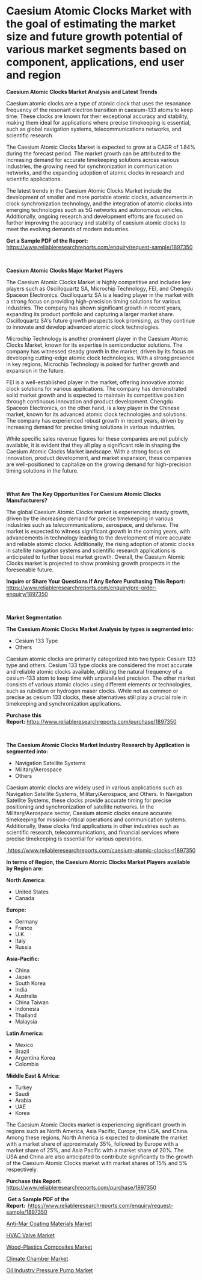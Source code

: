 <p><h1>Caesium Atomic Clocks Market with the goal of estimating the market size and future growth potential of various market segments based on component, applications, end user and region</h1></p><p><strong>Caesium Atomic Clocks Market Analysis and Latest Trends</strong></p>
<p><p>Caesium atomic clocks are a type of atomic clock that uses the resonance frequency of the resonant electron transition in caesium-133 atoms to keep time. These clocks are known for their exceptional accuracy and stability, making them ideal for applications where precise timekeeping is essential, such as global navigation systems, telecommunications networks, and scientific research.</p><p>The Caesium Atomic Clocks Market is expected to grow at a CAGR of 1.84% during the forecast period. The market growth can be attributed to the increasing demand for accurate timekeeping solutions across various industries, the growing need for synchronization in communication networks, and the expanding adoption of atomic clocks in research and scientific applications.</p><p>The latest trends in the Caesium Atomic Clocks Market include the development of smaller and more portable atomic clocks, advancements in clock synchronization technology, and the integration of atomic clocks into emerging technologies such as 5G networks and autonomous vehicles. Additionally, ongoing research and development efforts are focused on further improving the accuracy and stability of caesium atomic clocks to meet the evolving demands of modern industries.</p></p>
<p><strong>Get a Sample PDF of the Report:&nbsp;</strong> <a href="https://www.reliableresearchreports.com/enquiry/request-sample/1897350">https://www.reliableresearchreports.com/enquiry/request-sample/1897350</a></p>
<p>&nbsp;</p>
<p><strong>Caesium Atomic Clocks Major Market Players</strong></p>
<p><p>The Caesium Atomic Clocks Market is highly competitive and includes key players such as Oscilloquartz SA, Microchip Technology, FEI, and Chengdu Spaceon Electronics. Oscilloquartz SA is a leading player in the market with a strong focus on providing high-precision timing solutions for various industries. The company has shown significant growth in recent years, expanding its product portfolio and capturing a larger market share. Oscilloquartz SA's future growth prospects look promising, as they continue to innovate and develop advanced atomic clock technologies.</p><p>Microchip Technology is another prominent player in the Caesium Atomic Clocks Market, known for its expertise in semiconductor solutions. The company has witnessed steady growth in the market, driven by its focus on developing cutting-edge atomic clock technologies. With a strong presence in key regions, Microchip Technology is poised for further growth and expansion in the future.</p><p>FEI is a well-established player in the market, offering innovative atomic clock solutions for various applications. The company has demonstrated solid market growth and is expected to maintain its competitive position through continuous innovation and product development. Chengdu Spaceon Electronics, on the other hand, is a key player in the Chinese market, known for its advanced atomic clock technologies and solutions. The company has experienced robust growth in recent years, driven by increasing demand for precise timing solutions in various industries.</p><p>While specific sales revenue figures for these companies are not publicly available, it is evident that they all play a significant role in shaping the Caesium Atomic Clocks Market landscape. With a strong focus on innovation, product development, and market expansion, these companies are well-positioned to capitalize on the growing demand for high-precision timing solutions in the future.</p></p>
<p>&nbsp;</p>
<p><strong>What Are The Key Opportunities For Caesium Atomic Clocks Manufacturers?</strong></p>
<p><p>The global Caesium Atomic Clocks market is experiencing steady growth, driven by the increasing demand for precise timekeeping in various industries such as telecommunications, aerospace, and defense. The market is expected to witness significant growth in the coming years, with advancements in technology leading to the development of more accurate and reliable atomic clocks. Additionally, the rising adoption of atomic clocks in satellite navigation systems and scientific research applications is anticipated to further boost market growth. Overall, the Caesium Atomic Clocks market is projected to show promising growth prospects in the foreseeable future.</p></p>
<p><strong>Inquire or Share Your Questions If Any Before Purchasing This Report:</strong> <a href="https://www.reliableresearchreports.com/enquiry/pre-order-enquiry/1897350">https://www.reliableresearchreports.com/enquiry/pre-order-enquiry/1897350</a></p>
<p>&nbsp;</p>
<p><strong>Market Segmentation</strong></p>
<p><strong>The Caesium Atomic Clocks Market Analysis by types is segmented into:</strong></p>
<p><ul><li>Cesium 133 Type</li><li>Others</li></ul></p>
<p><p>Caesium atomic clocks are primarily categorized into two types: Cesium 133 type and others. Cesium 133 type clocks are considered the most accurate and reliable atomic clocks available, utilizing the natural frequency of a cesium-133 atom to keep time with unparalleled precision. The other market consists of various atomic clocks using different elements or technologies, such as rubidium or hydrogen maser clocks. While not as common or precise as cesium 133 clocks, these alternatives still play a crucial role in timekeeping and synchronization applications.</p></p>
<p><strong>Purchase this Report:&nbsp;</strong><a href="https://www.reliableresearchreports.com/purchase/1897350">https://www.reliableresearchreports.com/purchase/1897350</a></p>
<p>&nbsp;</p>
<p><strong>The Caesium Atomic Clocks Market Industry Research by Application is segmented into:</strong></p>
<p><ul><li>Navigation Satellite Systems</li><li>Military/Aerospace</li><li>Others</li></ul></p>
<p><p>Caesium atomic clocks are widely used in various applications such as Navigation Satellite Systems, Military/Aerospace, and Others. In Navigation Satellite Systems, these clocks provide accurate timing for precise positioning and synchronization of satellite networks. In the Military/Aerospace sector, Caesium atomic clocks ensure accurate timekeeping for mission-critical operations and communication systems. Additionally, these clocks find applications in other industries such as scientific research, telecommunications, and financial services where precise timekeeping is essential for various operations.</p></p>
<p><a href="https://www.reliableresearchreports.com/caesium-atomic-clocks-r1897350">&nbsp;https://www.reliableresearchreports.com/caesium-atomic-clocks-r1897350</a></p>
<p><strong>In terms of Region, the Caesium Atomic Clocks Market Players available by Region are:</strong></p>
<p>
    <p> <strong> North America: </strong>
        <ul>
            <li>United States</li>
            <li>Canada</li>
        </ul>
        </p> 
    <p> <strong> Europe: </strong>
        <ul>
            <li>Germany</li>
            <li>France</li>
            <li>U.K.</li>
            <li>Italy</li>
            <li>Russia</li>
        </ul>
        </p> 
    <p> <strong> Asia-Pacific: </strong>
        <ul>
            <li>China</li>
            <li>Japan</li>
            <li>South Korea</li>
            <li>India</li>
            <li>Australia</li>
            <li>China Taiwan</li>
            <li>Indonesia</li>
            <li>Thailand</li>
            <li>Malaysia</li>
        </ul>
        </p> 
    <p> <strong> Latin America: </strong>
        <ul>
            <li>Mexico</li>
            <li>Brazil</li>
            <li>Argentina Korea</li>
            <li>Colombia</li>
        </ul>
        </p> 
    <p> <strong> Middle East & Africa: </strong>
        <ul>
            <li>Turkey</li>
            <li>Saudi</li>
            <li>Arabia</li>
            <li>UAE</li>
            <li>Korea</li>
        </ul>
    </p>
    </p>
<p><p>The Caesium Atomic Clocks market is experiencing significant growth in regions such as North America, Asia Pacific, Europe, the USA, and China. Among these regions, North America is expected to dominate the market with a market share of approximately 35%, followed by Europe with a market share of 25%, and Asia Pacific with a market share of 20%. The USA and China are also anticipated to contribute significantly to the growth of the Caesium Atomic Clocks market with market shares of 15% and 5% respectively.</p></p>
<p><strong>Purchase this Report: </strong><a href="https://www.reliableresearchreports.com/purchase/1897350">https://www.reliableresearchreports.com/purchase/1897350</a></p>
<p>&nbsp;<strong>Get a Sample PDF of the Report:&nbsp;&nbsp;</strong><a href="https://www.reliableresearchreports.com/enquiry/request-sample/1897350">https://www.reliableresearchreports.com/enquiry/request-sample/1897350</a></p>
<p><strong></strong></p>
<p><p><a href="https://medium.com/@max.sanderson5645/global-anti-mar-coating-materials-market-trends-insights-into-growth-opportunities-and-challenges-0d469c657dde">Anti-Mar Coating Materials Market</a></p><p><a href="https://github.com/globismark/Market-Research-Report-List-4/blob/main/hvac-valve-market.md">HVAC Valve Market</a></p><p><a href="https://medium.com/@dereodrews76856/global-wood-plastics-composites-market-focus-on-application-end-use-industry-type-equipment-9fb1b1210880">Wood-Plastics Composites Market</a></p><p><a href="https://github.com/prosalinda88/Market-Research-Report-List-5/blob/main/climate-chamber-market.md">Climate Chamber Market</a></p><p><a href="https://medium.com/@connor.marshall794/oil-industry-pressure-pump-market-size-share-trends-analysis-report-by-product-centrifugal-ae6dd8acd083">Oil Industry Pressure Pump Market</a></p></p>